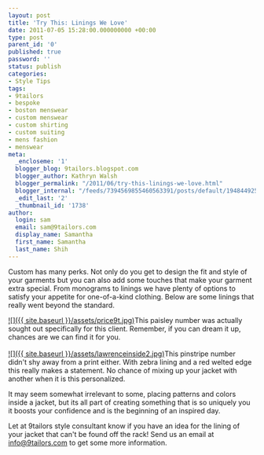 ```yaml
---
layout: post
title: 'Try This: Linings We Love'
date: 2011-07-05 15:28:00.000000000 +00:00
type: post
parent_id: '0'
published: true
password: ''
status: publish
categories:
- Style Tips
tags:
- 9tailors
- bespoke
- boston menswear
- custom menswear
- custom shirting
- custom suiting
- mens fashion
- menswear
meta:
  _encloseme: '1'
  blogger_blog: 9tailors.blogspot.com
  blogger_author: Kathryn Walsh
  blogger_permalink: "/2011/06/try-this-linings-we-love.html"
  blogger_internal: "/feeds/7394569855460563391/posts/default/1948449253177878046"
  _edit_last: '2'
  _thumbnail_id: '1738'
author:
  login: sam
  email: sam@9tailors.com
  display_name: Samantha
  first_name: Samantha
  last_name: Shih
---
```

Custom has many perks. Not only do you get to design the fit and style of your garments but you can also add some touches that make your garment extra special. From monograms to linings we have plenty of options to satisfy your appetite for one-of-a-kind clothing. Below are some linings that really went beyond the standard.

[![]({{ site.baseurl }}/assets/price9t.jpg)](http://3.bp.blogspot.com/-sJX9uUuGQRg/Teug3olzjNI/AAAAAAAAAZ8/avak0ivtmVw/s1600/price9t.jpg)This paisley number was actually sought out specifically for this client. Remember, if you can dream it up, chances are we can find it for you.  
[  
](http://3.bp.blogspot.com/-P-gPpX6zkIc/Teug3K6heJI/AAAAAAAAAZ0/J6_9Oa5FAWQ/s1600/pricesleeve.jpg)[![]({{ site.baseurl }}/assets/lawrenceinside2.jpg)](http://4.bp.blogspot.com/-kek1RgGNXFs/TeugGWwBbHI/AAAAAAAAAY0/1MXGA0QzSxo/s1600/lawrenceinside2.jpg)This pinstripe number didn't shy away from a print either. With zebra lining and a red welted edge this really makes a statement. No chance of mixing up your jacket with another when it is this personalized.

It may seem somewhat irrelevant to some, placing patterns and colors inside a jacket, but its all part of creating something that is so uniquely you it boosts your confidence and is the beginning of an inspired day.

Let at 9tailors style consultant know if you have an idea for the lining of your jacket that can't be found off the rack! Send us an email at info@9tailors.com to get some more information.